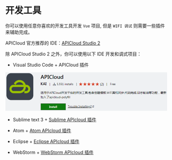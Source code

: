 # 开发工具

你可以使用任意你喜欢的开发工具开发 `Vue` 项目, 但是 `WIFI 调试` 则需要一些插件来辅助完成。

APICloud 官方推荐的 IDE：[APICloud Studio 2](https://docs.apicloud.com/Dev-Tools/studio-dev-guide)

除 APICloud Studio 2 之外，你可以使用以下 IDE 开发和调式项目：

- Visual Studio Code + APICloud 插件

![VS Code APICloud 插件](/img/vscode-plugin-apicloud.png)

- Sublime text 3 + [Sublime APIcloud 插件](https://docs.apicloud.com/Dev-Tools/sublime-apicloud-plugin)

- Atom + [Atom APIcloud 插件](https://docs.apicloud.com/Dev-Tools/Atom-apicloud-plugin)

- Eclipse + [Eclipse APIcloud 插件](https://docs.apicloud.com/Dev-Tools/ide-dev-guide)

- WebStorm + [WebStorm APIcloud 插件](https://docs.apicloud.com/Dev-Tools/webStorm-apicloud-plugin)
